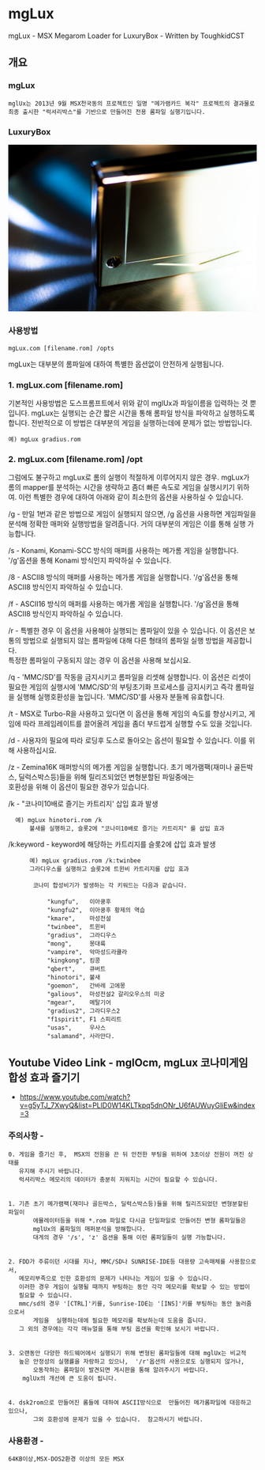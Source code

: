 # mgLux
mgLux - MSX Megarom Loader for LuxuryBox - Written by ToughkidCST 


## 개요

### mgLux       
	mglUx는 2013년 9월 MSX천국동의 프로젝트인 일명 "메가램카드 복각" 프로젝트의 결과물로 
	최종 출시한 "럭셔리박스"를 기반으로 만들어진 전용 롬파일 실행기입니다. 
  
### LuxuryBox
![LuxuryBox](mgLux.jpg)


### 사용방법
	
	mgLux.com [filename.rom] /opts

  mgLux는 대부분의 롬파일에 대하여 특별한 옵션없이 안전하게 실행됩니다. 
   

###  1. mgLux.com [filename.rom] 
  
  기본적인 사용방법은 도스프롬프트에서 위와 같이 mglUx과 파일이름을 입력하는 것 뿐입니다. 
  mgLux는 실행되는 순간 짧은 시간을 통해 롬파일 방식을 파악하고 실행하도록 합니다. 
  전반적으로 이 방법은 대부분의 게임을 실행하는데에 문제가 없는 방법입니다. 

   	예) mgLux gradius.rom  

###  2. mgLux.com  [filename.rom] /opt
  
   그럼에도 불구하고 
   mgLux로 롬의 실행이 적절하게 이루어지지 않은 경우. 
   mgLux가 롬의 mapper를 분석하는 시간을 생략하고 좀더 빠른 속도로 게임을 실행시키기 위하여. 
   이런 특별한 경우에 대하여 아래와 같이 최소한의 옵션을 사용하실 수 있습니다.

   /g - 만일 1번과 같은 방법으로 게임이 실행되지 않으면, /g 옵션을 사용하면
        게임파일을 분석해 정확한 매퍼와 실행방법을 알려줍니다. 
        거의 대부분의 게임은 이를 통해 실행 가능합니다. 

   /s - Konami, Konami-SCC 방식의 매퍼를 사용하는 메가롬 게임을 실행합니다. 
        '/g'옵션을 통해  Konami 방식인지 파악하실 수 있습니다. 

   /8 - ASCII8  방식의 매퍼를 사용하는 메가롬 게임을 실행합니다. 
        '/g'옵션을 통해 ASCII8 방식인지 파악하실 수 있습니다. 

   /f - ASCII16 방식의 매퍼를 사용하는 메가롬 게임을 실행합니다. 
        '/g'옵션을 통해 ASCII8 방식인지 파악하실 수 있습니다. 

   /r - 특별한 경우 이 옵션을 사용해야 실행되는 롬파일이 있을 수 있습니다. 
        이 옵션은 보통의 방법으로 실행되지 않는  롬파일에 대해 다른 형태의 롬파일 실행 방법을 제공합니다.  
        특정한 롬파일이 구동되지 않는 경우 이 옵션을 사용해 보십시요. 

   /q - 'MMC/SD'를 작동을 금지시키고 롬파일을 리셋해 실행합니다. 
   	이 옵션은 리셋이 필요한 게임의 실행시에 'MMC/SD'의 부팅초기화 프로세스를 금지시키고 
        즉각 롬파일을 실행해 실행호환성을 높입니다. 
        'MMC/SD'를 사용자 분들께 유효합니다. 

   /t - MSX로 Turbo-R을 사용하고 있다면 이 옵션을 통해 게임의 속도를 향상시키고, 
       게임에 따라 프레임레이트를 끌어올려 게임을 좀더 부드럽게 실행할 수도 있을 것입니다.
  
   /d - 사용자의 필요에 따라 로딩후 도스로 돌아오는 옵션이 필요할 수 있습니다. 
        이를 위해 사용하십시요. 

   /z - Zemina16K 매퍼방식의 메가롬 게임을 실행합니다. 
	초기 메가램팩(재미나 골든박스, 딜럭스박스등)들을 위해 릴리즈되었던 변형분할된 파일중에는  
        호환성을 위해 이 옵션이 필요한 경우가 있습니다. 
  
   /k - "코나미10배로 즐기는 카트리지' 삽입 효과 발생

	  예) mgLux hinotori.rom /k
      	  불새를 실행하고, 슬롯2에 "코나미10배로 즐기는 카트리지" 를 삽입 효과 
     
   /k:keyword - keyword에 해당하는  카트리지를 슬롯2에 삽입 효과 발생 

          예) mgLux gradius.rom /k:twinbee
          그라디우스를 실행하고 슬롯2에 트윈비 카트리지를 삽입 효과 

           코나미 합성비기가 발생하는 각 키워드는 다음과 같습니다. 

               "kungfu",   이아쿵후
               "kungfu2",  이아쿵후 황제의 역습
               "kmare",    마성전설 
               "twinbee",  트윈비
               "gradius",  그라디우스
               "mong",     몽대륙
               "vampire",  악마성드라큘라
               "kingkong", 킹콩
               "qbert",    큐버트
               "hinotori", 불새
               "goemon",   간바레 고에몽
               "galious",  마성전설2 갈리오우스의 미궁
               "mgear",    메탈기어
               "gradius2", 그라디우스2
               "f1spirit", F1 스피리트
               "usas",     우사스
               "salamand", 사라만다.          

## Youtube Video Link - mglOcm, mgLux 코나미게임 합성 효과 즐기기 
 - https://www.youtube.com/watch?v=g5yTJ_7XwyQ&list=PLlD0W14KLTkpq5dnONr_U6fAUWuyGliEw&index=3

### 주의사항    -  

	0. 게임을 즐기신 후,  MSX의 전원을 끈 뒤 안전한 부팅을 위하여 3초이상 전원이 꺼진 상태를
	   유지해 주시기 바랍니다. 
	   럭셔리박스 메모리의 데이터가 충분히 지워지는 시간이 필요할 수 있습니다. 
	

	1. 기존 초기 메가램팩(재미나 골든박스, 딜럭스박스등)들을 위해 릴리즈되었던 변형분할된 파일이 
           에뮬레이터등을 위해 *.rom 파일로 다시금 단일파일로 만들어진 변형 롬파일들은  
           mglUx의 롬파일의 매퍼분석을 방해합니다. 
           대게의 경우 '/s', 'z' 옵션을 통해 이런 롬파일들이 실행 가능합니다. 
	     

	2. FDD가 주류이던 시대를 지나, MMC/SD나 SUNRISE-IDE등 대용량 고속매체를 사용함으로서, 
	   메모리부족으로 인한 호환성의 문제가 나타나는 게임이 있을 수 있습니다. 
	   이러한 경우 게임이 실행될 때까지 부팅하는 동안 각각 메모리를 확보할 수 있는 방법이 
	   필요할 수 있습니다. 
	   mmc/sd의 경우 '[CTRL]'키를, Sunrise-IDE는 '[INS]'키를 부팅하는 동안 눌러줌으로서
           게임을  실행하는데에 필요한 메모리를 확보하는데 도움을 줍니다.   
	   그 외의 경우에는 각각 매뉴얼을 통해 부팅 옵션을 확인해 보시기 바랍니다. 

	
	3. 오랜동안 다양한 하드웨어에서 실행되기 위해 변형된 롬파일들에 대해 mglUx는 비교적 
	   높은 안정성의 실행률을 자랑하고 있으나,  '/r'옵션의 사용으로도 실행되지 않거나, 
           오동작하는 롬파일이 발견되면 게시판을 통해 알려주시기 바랍니다.  
	    mglUx의 개선에 큰 도움이 됩니다. 


	4. dsk2rom으로 만들어진 롬들에 대하여 ASCII방식으로  만들어진 메가롬파일에 대응하고 있으나, 
           그외 호환성에 문제가 있을 수 있습니다.  참고하시기 바랍니다. 



### 사용환경 - 
	
	64KB이상,MSX-DOS2환경 이상의 모든 MSX
 
    
